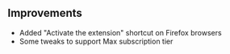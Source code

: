 ## Improvements

- Added "Activate the extension" shortcut on Firefox browsers
- Some tweaks to support Max subscription tier